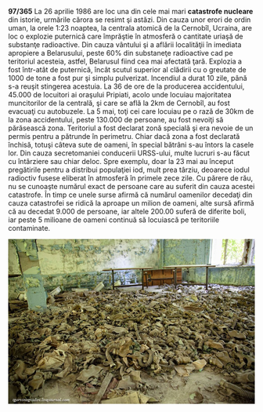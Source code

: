 **97/365** La 26 aprilie 1986 are loc una din cele mai mari **catastrofe nucleare** din istorie, urmările cărora se resimt şi astăzi. Din cauza unor erori de ordin uman, la orele 1:23 noaptea, la centrala atomică de la Cernobîl, Ucraina, are loc o explozie puternică care împrăştie în atmosferă o cantitate uriaşă de substanţe radioactive. Din cauza vântului şi a aflării localităţii în imediata apropiere a Belarusului, peste 60% din substaneţe radioactive cad pe teritoriul acesteia, astfel, Belarusul fiind cea mai afectată ţară. Explozia a fost într-atât de puternică, încât scutul superior al clădirii cu o greutate de 1000 de tone a fost pur şi simplu pulverizat. Incendiul a durat 10 zile, până s-a reuşit stingerea acestuia. La 36 de ore de la producerea accidentului, 45.000 de locuitori ai oraşului Pripiati, acolo unde locuiau majoritatea muncitorilor de la centrală, şi care se află la 2km de Cernobîl, au fost evacuaţi cu autobuzele. La 5 mai, toţi cei care locuiau pe o rază de 30km de la zona accidentului, peste 130.000 de persoane, au fost nevoiţi să părăsească zona. Teritoriul a fost declarat zonă specială şi era nevoie de un permis pentru a pătrunde în perimetru. Chiar dacă zona a fost declarată închisă, totuşi câteva sute de oameni, în special bătrâni s-au întors la casele lor. Din cauza secretomaniei conducerii URSS-ului, multe lucruri s-au făcut cu întârziere sau chiar deloc. Spre exemplu, doar la 23 mai au început pregătirile pentru a distribui populaţiei iod, mult prea târziu, deoarece iodul radioctiv fusese eliberat în atmosferă în primele zece zile. Cu părere de rău, nu se cunoaşte numărul exact de persoane care au suferit din cauza acestei catastrofe. În timp ce unele surse afirmă că numărul oamenilor decedaţi din cauza catastrofei se ridică la aproape un milion de oameni, alte sursă afirmă că au decedat 9.000 de persoane, iar altele 200.00 suferă de diferite boli, iar peste 5 milioane de oameni continuă să locuiască pe teritoriile contaminate.

![Poză simbol](image-1.jpg)
